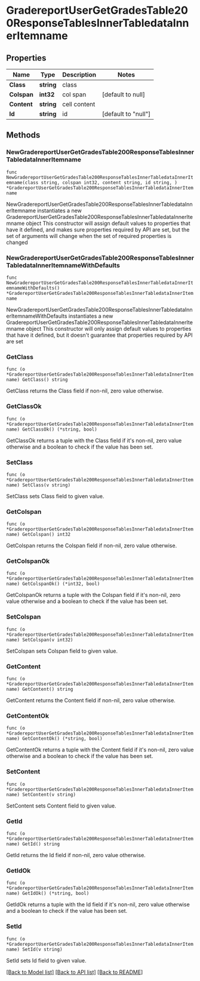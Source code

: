 # GradereportUserGetGradesTable200ResponseTablesInnerTabledataInnerItemname

## Properties

Name | Type | Description | Notes
------------ | ------------- | ------------- | -------------
**Class** | **string** | class | 
**Colspan** | **int32** | col span | [default to null]
**Content** | **string** | cell content | 
**Id** | **string** | id | [default to "null"]

## Methods

### NewGradereportUserGetGradesTable200ResponseTablesInnerTabledataInnerItemname

`func NewGradereportUserGetGradesTable200ResponseTablesInnerTabledataInnerItemname(class string, colspan int32, content string, id string, ) *GradereportUserGetGradesTable200ResponseTablesInnerTabledataInnerItemname`

NewGradereportUserGetGradesTable200ResponseTablesInnerTabledataInnerItemname instantiates a new GradereportUserGetGradesTable200ResponseTablesInnerTabledataInnerItemname object
This constructor will assign default values to properties that have it defined,
and makes sure properties required by API are set, but the set of arguments
will change when the set of required properties is changed

### NewGradereportUserGetGradesTable200ResponseTablesInnerTabledataInnerItemnameWithDefaults

`func NewGradereportUserGetGradesTable200ResponseTablesInnerTabledataInnerItemnameWithDefaults() *GradereportUserGetGradesTable200ResponseTablesInnerTabledataInnerItemname`

NewGradereportUserGetGradesTable200ResponseTablesInnerTabledataInnerItemnameWithDefaults instantiates a new GradereportUserGetGradesTable200ResponseTablesInnerTabledataInnerItemname object
This constructor will only assign default values to properties that have it defined,
but it doesn't guarantee that properties required by API are set

### GetClass

`func (o *GradereportUserGetGradesTable200ResponseTablesInnerTabledataInnerItemname) GetClass() string`

GetClass returns the Class field if non-nil, zero value otherwise.

### GetClassOk

`func (o *GradereportUserGetGradesTable200ResponseTablesInnerTabledataInnerItemname) GetClassOk() (*string, bool)`

GetClassOk returns a tuple with the Class field if it's non-nil, zero value otherwise
and a boolean to check if the value has been set.

### SetClass

`func (o *GradereportUserGetGradesTable200ResponseTablesInnerTabledataInnerItemname) SetClass(v string)`

SetClass sets Class field to given value.


### GetColspan

`func (o *GradereportUserGetGradesTable200ResponseTablesInnerTabledataInnerItemname) GetColspan() int32`

GetColspan returns the Colspan field if non-nil, zero value otherwise.

### GetColspanOk

`func (o *GradereportUserGetGradesTable200ResponseTablesInnerTabledataInnerItemname) GetColspanOk() (*int32, bool)`

GetColspanOk returns a tuple with the Colspan field if it's non-nil, zero value otherwise
and a boolean to check if the value has been set.

### SetColspan

`func (o *GradereportUserGetGradesTable200ResponseTablesInnerTabledataInnerItemname) SetColspan(v int32)`

SetColspan sets Colspan field to given value.


### GetContent

`func (o *GradereportUserGetGradesTable200ResponseTablesInnerTabledataInnerItemname) GetContent() string`

GetContent returns the Content field if non-nil, zero value otherwise.

### GetContentOk

`func (o *GradereportUserGetGradesTable200ResponseTablesInnerTabledataInnerItemname) GetContentOk() (*string, bool)`

GetContentOk returns a tuple with the Content field if it's non-nil, zero value otherwise
and a boolean to check if the value has been set.

### SetContent

`func (o *GradereportUserGetGradesTable200ResponseTablesInnerTabledataInnerItemname) SetContent(v string)`

SetContent sets Content field to given value.


### GetId

`func (o *GradereportUserGetGradesTable200ResponseTablesInnerTabledataInnerItemname) GetId() string`

GetId returns the Id field if non-nil, zero value otherwise.

### GetIdOk

`func (o *GradereportUserGetGradesTable200ResponseTablesInnerTabledataInnerItemname) GetIdOk() (*string, bool)`

GetIdOk returns a tuple with the Id field if it's non-nil, zero value otherwise
and a boolean to check if the value has been set.

### SetId

`func (o *GradereportUserGetGradesTable200ResponseTablesInnerTabledataInnerItemname) SetId(v string)`

SetId sets Id field to given value.



[[Back to Model list]](../README.md#documentation-for-models) [[Back to API list]](../README.md#documentation-for-api-endpoints) [[Back to README]](../README.md)


